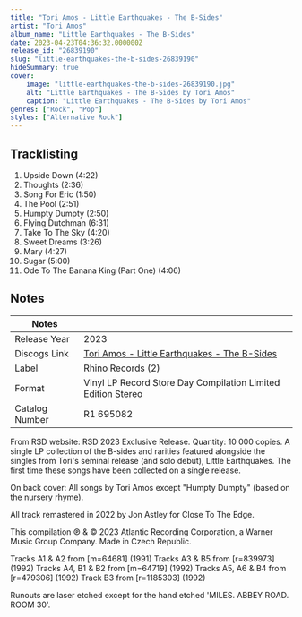 ```yaml
---
title: "Tori Amos - Little Earthquakes - The B-Sides"
artist: "Tori Amos"
album_name: "Little Earthquakes - The B-Sides"
date: 2023-04-23T04:36:32.000000Z
release_id: "26839190"
slug: "little-earthquakes-the-b-sides-26839190"
hideSummary: true
cover:
    image: "little-earthquakes-the-b-sides-26839190.jpg"
    alt: "Little Earthquakes - The B-Sides by Tori Amos"
    caption: "Little Earthquakes - The B-Sides by Tori Amos"
genres: ["Rock", "Pop"]
styles: ["Alternative Rock"]
---
```


## Tracklisting
1. Upside Down (4:22)
2. Thoughts (2:36)
3. Song For Eric (1:50)
4. The Pool (2:51)
5. Humpty Dumpty (2:50)
6. Flying Dutchman (6:31)
7. Take To The Sky (4:20)
8. Sweet Dreams (3:26)
9. Mary (4:27)
10. Sugar (5:00)
11. Ode To The Banana King (Part One) (4:06)




## Notes
| Notes          |             |
| ---------------| ----------- |
| Release Year   | 2023 |
| Discogs Link   | [Tori Amos - Little Earthquakes - The B-Sides](https://www.discogs.com/release/26839190-Tori-Amos-Little-Earthquakes-The-B-Sides) |
| Label          | Rhino Records (2) |
| Format         | Vinyl LP Record Store Day Compilation Limited Edition Stereo |
| Catalog Number | R1 695082 |

From RSD website:
RSD 2023 Exclusive Release.
Quantity: 10 000 copies.
A single LP collection of the B-sides and rarities featured alongside the singles from Tori's seminal release (and solo debut), Little Earthquakes. The first time these songs have been collected on a single release.

On back cover:
All songs by Tori Amos except "Humpty Dumpty" (based on the nursery rhyme).

All track remastered in 2022 by Jon Astley for Close To The Edge.

This compilation ℗ & © 2023 Atlantic Recording Corporation, a Warner Music Group Company.
Made in Czech Republic.

Tracks A1 & A2 from [m=64681] (1991)
Tracks A3 & B5 from [r=839973] (1992)
Tracks A4, B1 & B2 from [m=64719] (1992)
Tracks A5, A6 & B4 from [r=479306] (1992)
Track B3 from [r=1185303] (1992)

Runouts are laser etched except for the hand etched 'MILES. ABBEY ROAD. ROOM 30'.
